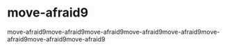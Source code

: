 # move-afraid9
move-afraid9move-afraid9move-afraid9move-afraid9move-afraid9move-afraid9move-afraid9move-afraid9
